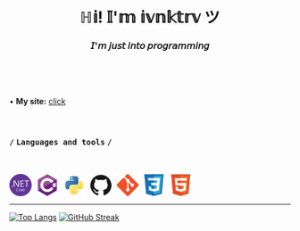 <h1 align="center">ℍ𝕚! 𝕀'𝕞 𝕚𝕧𝕟𝕜𝕥𝕣𝕧 ツ</a>
<h3 align="center">𝘐'𝘮 𝘫𝘶𝘴𝘵 𝘪𝘯𝘵𝘰 𝘱𝘳𝘰𝘨𝘳𝘢𝘮𝘮𝘪𝘯𝘨</h3>
<br><br><br>

• **My site:** <a href="https://ivnktrv.github.io/mysite/" text-decoration="none">click</a>

<br>

<h3>

**`/`** `Languages and tools` **`/`**
</h3>

<br>

<img align="center" src="https://github.com/devicons/devicon/blob/master/icons/dotnetcore/dotnetcore-original.svg" title="dotnet" alt="dotnet" width="40" heigth="40">&nbsp;
<img align="center" src="https://github.com/devicons/devicon/blob/master/icons/csharp/csharp-original.svg" title="csharp" alt="csharp" width="40" heigth="40">&nbsp;
<img align="center" src="https://github.com/devicons/devicon/blob/master/icons/python/python-original.svg" title="python" alt="python" width="40" heigth="40">&nbsp;
<img align="center" src="https://github.com/devicons/devicon/blob/master/icons/github/github-original.svg" title="html" alt="html" width="40" heigth="40">&nbsp;
<img align="center" src="https://github.com/devicons/devicon/blob/master/icons/git/git-original.svg" title="git" alt="git" width="40" heigth="40">&nbsp;
<img align="center" src="https://github.com/devicons/devicon/blob/master/icons/css3/css3-original.svg" title="css" alt="css" width="40" heigth="40">&nbsp;
<img align="center" src="https://github.com/devicons/devicon/blob/master/icons/html5/html5-original.svg" title="html" alt="html" width="40" heigth="40">&nbsp;

***

[![Top Langs](https://github-readme-stats.vercel.app/api/top-langs/?username=ivnktrv&layout=compact&theme=tokyonight&border_radius=20px)](https://github.com/anuraghazra/github-readme-stats)  [![GitHub Streak](https://github-readme-streak-stats.herokuapp.com?user=ivnktrv&theme=tokyonight&border_radius=20&date_format=j%20M%5B%20Y%5D)](https://git.io/streak-stats)
